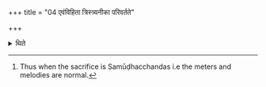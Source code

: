 +++
title = "04 एवंविहिता त्रिस्त्र्यनीका परिवर्तते"

+++

<details><summary>थिते</summary>

4. Prescribed in this way, the group of three days rotates; if the sacrifice is one in which the meters are not transposed (vyūḍha).[^1]   

[^1]: Thus when the sacrifice is Samūḍhacchandas i.e the meters and melodies are normal.  
</details>
